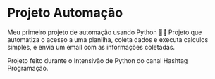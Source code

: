 <h1> Projeto Automação </h1>
<p> Meu primeiro projeto de automação usando Python 👨‍💻
  Projeto que automatiza o acesso a uma planilha, coleta dados e executa calculos simples, e envia um email com as informações coletadas.
  
  Projeto feito durante o Intensivão de Python do canal Hashtag Programação.</p>
  
  
